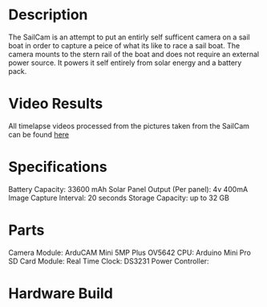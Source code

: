 # Description

The SailCam is an attempt to put an entirly self sufficent camera on a sail boat in order to capture a peice of what its like to race a sail boat. The camera mounts to the stern rail of the boat and does not require an external power source. It powers it self entirely from solar energy and a battery pack.


# Video Results

All timelapse videos processed from the pictures taken from the SailCam can be found [here](https://photos.app.goo.gl/NxdoZSaHQNxRXsou5)


# Specifications

Battery Capacity: 33600 mAh
Solar Panel Output (Per panel): 4v 400mA
Image Capture Interval: 20 seconds
Storage Capacity: up to 32 GB


# Parts
Camera Module: ArduCAM Mini 5MP Plus OV5642
CPU: Arduino Mini Pro
SD Card Module: 
Real Time Clock: DS3231
Power Controller: 


# Hardware Build


